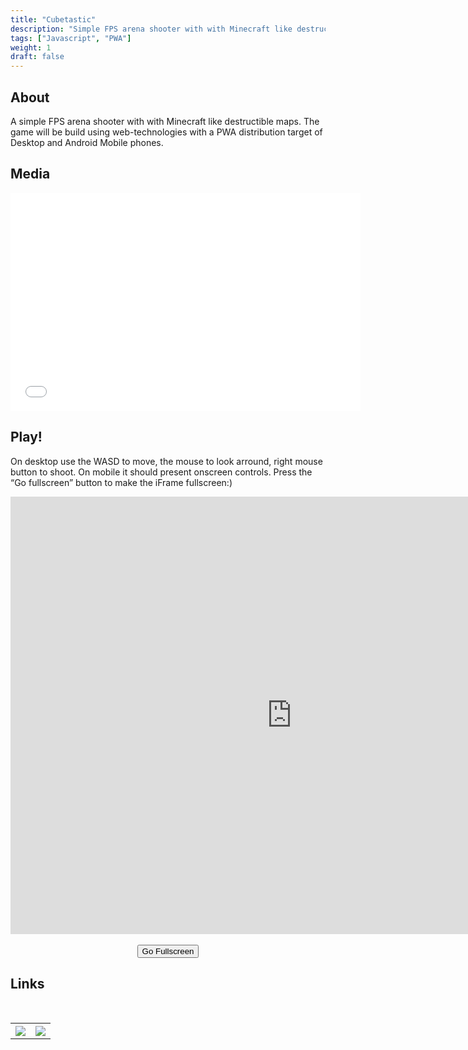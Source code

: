 ```yaml
---
title: "Cubetastic"
description: "Simple FPS arena shooter with with Minecraft like destructible maps."
tags: ["Javascript", "PWA"]
weight: 1
draft: false
---
```


## About

A simple FPS arena shooter with with Minecraft like destructible maps. The game will be build using web-technologies with a PWA distribution target of Desktop and Android Mobile phones.

## Media

<div class="iframeWrapper">
    <iframe width="560" height="349" src="//www.youtube.com/embed/UInnHqqX2OQ?rel=0&amp;hd=1" frameborder="0" allowfullscreen=""></iframe>
</div>

## Play!

On desktop use the WASD to move, the mouse to look arround, right mouse button to shoot. On mobile it should present onscreen controls. Press the “Go fullscreen” button to make the iFrame fullscreen:)

<div class="iframeWrapper">
    <iframe id="demo" width="900" height="700" src="https://www.luukvanvenrooij.nl/demo/cubetastic" frameborder="0" allowfullscreen></iframe>
</div>
<br>
<center>
<button id="fullscreen" onclick="javascript:fullscreen()">Go Fullscreen</button>
</center>

## Links
<br>
<table style="width:100%">
  <tr>
    <th style="text-align: center">
        <a title="Github" target="_blank" href="https://github.com/seriva/Cubetastic">
            <img src="/images/github_icon.png"  style="max-width:75px" />
        </a>
    </th>
    <th style="text-align: center">
        <a title="Download" target="_blank" href="https://github.com/seriva/Cubetastic/archive/master.zip">
            <img src="/images/download_icon.png" style="max-width:75px" />
        </a>
    </th>
  </tr>
</table>
